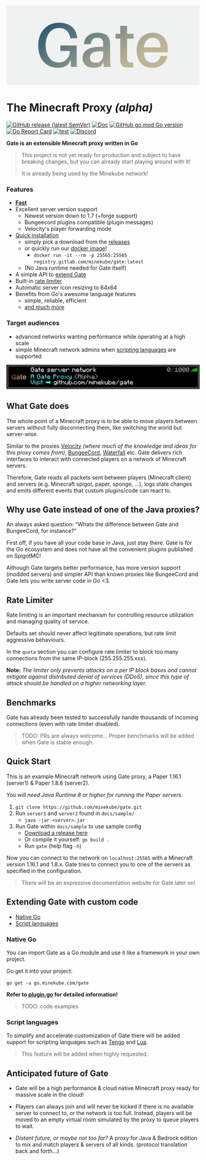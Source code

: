 ![Logo](site/static/images/cover3.png)

# The Minecraft Proxy _(alpha)_

[![GitHub release (latest SemVer)](https://img.shields.io/github/v/release/minekube/gate?sort=semver)](https://github.com/minekube/gate/releases)
[![Doc](https://img.shields.io/badge/go.dev-reference-007d9c?logo=go)](https://pkg.go.dev/go.minekube.com/gate)
[![GitHub go.mod Go version](https://img.shields.io/github/go-mod/go-version/minekube/gate?logo=go)](https://golang.org/doc/devel/release.html)
[![Go Report Card](https://goreportcard.com/badge/go.minekube.com/gate)](https://goreportcard.com/report/go.minekube.com/gate)
[![test](https://github.com/minekube/gate/workflows/test/badge.svg)](https://github.com/minekube/gate/actions?query=workflow%3Atest)
[![Discord](https://img.shields.io/discord/633708750032863232?logo=discord)](https://discord.gg/6vMDqWE)

**Gate is an extensible Minecraft proxy written in Go**

> This project is not yet ready for production and
> subject to have breaking changes,
> but you can already start playing around with it!
>
> It is already being used by the Minekube network!

### Features

- [**Fast**](#benchmarks)
- Excellent server version support
    - Newest version down to 1.7 (+forge support)
    - Bungeecord plugins compatible (plugin messages)
    - Velocity's player forwarding mode
- [Quick installation](#quick-start)
    - simply pick a download from the [releases](https://github.com/minekube/gate/releases)
    - or quickly run our [docker image](https://gitlab.com/minekube/gate/container_registry)!
        - `docker run -it --rm -p 25565:25565 registry.gitlab.com/minekube/gate:latest`
    - (No Java runtime needed for Gate itself)
- A simple API to [extend Gate](#extending-gate-with-custom-code)
- Built-in [rate limiter](#rate-limiter)
- Automatic server icon resizing to 64x64
- Benefits from Go's awesome language features
    - simple, reliable, efficient
    - [and much more](https://golang.org/)

### Target audiences
- advanced networks wanting performance while operating at a high scale
- simple Minecraft network admins when [scripting languages](#script-languages)
are supported

![Server list](site/static/images/server-list.png)

## What Gate does

The whole point of a Minecraft proxy is to be able to
move players between servers without fully disconnecting them,
like switching the world but server-wise.

Similar to the proxies
[Velocity](https://github.com/VelocityPowered/Velocity)
_(where much of the knowledge and ideas for this proxy comes from)_,
[BungeeCord](https://github.com/SpigotMC/BungeeCord),
[Waterfall](https://github.com/PaperMC/Waterfall) etc.
Gate delivers rich interfaces to interact with connected players
on a network of Minecraft servers.

Therefore, Gate reads all packets sent between
players (Minecraft client) and servers (e.g. Minecraft spigot, paper, sponge, ...),
logs state changes and emits different events that 
custom plugins/code can react to.

## Why use Gate instead of one of the Java proxies?

An always asked question: "Whats the difference between Gate and
BungeeCord, for instance?"

First off, if you have all your code base in Java, just stay there.
Gate is for the Go ecosystem and does not have all the convenient
plugins published on SpigotMC!

Although Gate targets better performance, has more version support
(modded servers) and simpler API than known proxies like BungeeCord
and Gate lets you write server code in Go <3.

## Rate Limiter

Rate limiting is an important mechanism for controlling
resource utilization and managing quality of service.

Defaults set should never affect legitimate operations,
but rate limit aggressive behaviours.

In the `quota` section you can configure rate limiter
to block too many connections from the same IP-block (255.255.255.xxx).
    
**Note:** _The limiter only prevents attacks on a per IP block bases
and cannot mitigate against distributed denial of services (DDoS), since this type
of attack should be handled on a higher networking layer._
    
## Benchmarks

Gate has already been tested to successfully handle thousands of incoming connections
(even with rate limiter disabled).

> TODO: PRs are always welcome...
> Proper benchmarks will be added when Gate is stable enough.

## Quick Start

This is an example Minecraft network using Gate proxy,
a Paper 1.16.1 (server1) & Paper 1.8.8 (server2).

_You will need Java Runtime 8 or higher for running the Paper servers._

1. `git clone https://github.com/minekube/gate.git`
2. Run `server1` and `server2` found in `docs/sample/`
    - `java -jar <server>.jar`
3. Run Gate within `docs/sample` to use sample config
    - [Download a release here](https://github.com/minekube/gate/releases)
    - Or compile it yourself: `go build .`
    - Run `gate` (help flag `-h`)
    
Now you can connect to the network on `localhost:25565`
with a Minecraft version 1.16.1 and 1.8.x.
Gate tries to connect you to one of the servers as specified in the configuration.

> There will be an expressive documentation website for Gate later on!

## Extending Gate with custom code

- [Native Go](#native-go)
- [Script languages](#script-languages)

### Native Go

You can import Gate as a Go module and use it like a framework
in your own project.

Go get it into your project:
```
go get -u go.minekube.com/gate
```

**Refer to [plugin.go](https://github.com/minekube/gate/blob/master/pkg/proxy/plugin.go)
for detailed information!**

> TODO: code examples

### Script languages

To simplify and accelerate customization of Gate there
will be added support for scripting languages such as
[Tengo](https://github.com/d5/tengo) and
[Lua](https://github.com/yuin/gopher-lua).

> This feature will be added when highly requested.

## Anticipated future of Gate

- Gate will be a high performance & cloud native Minecraft proxy
ready for massive scale in the cloud!

- Players can always join and will never be kicked if there is
no available server to connect to, or the network is too full.
Instead, players will be moved to an empty virtual room simulated
by the proxy to queue players to wait.

- _Distant future, or maybe not too far?_ A proxy for Java & Bedrock edition to mix and match players & servers of all kinds.
(protocol translation back and forth...)
